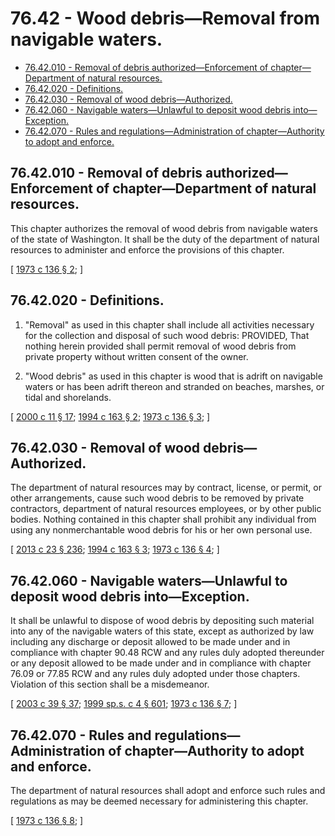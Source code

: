 # 76.42 - Wood debris—Removal from navigable waters.
* [76.42.010 - Removal of debris authorized—Enforcement of chapter—Department of natural resources.](#7642010---removal-of-debris-authorizedenforcement-of-chapterdepartment-of-natural-resources)
* [76.42.020 - Definitions.](#7642020---definitions)
* [76.42.030 - Removal of wood debris—Authorized.](#7642030---removal-of-wood-debrisauthorized)
* [76.42.060 - Navigable waters—Unlawful to deposit wood debris into—Exception.](#7642060---navigable-watersunlawful-to-deposit-wood-debris-intoexception)
* [76.42.070 - Rules and regulations—Administration of chapter—Authority to adopt and enforce.](#7642070---rules-and-regulationsadministration-of-chapterauthority-to-adopt-and-enforce)
## 76.42.010 - Removal of debris authorized—Enforcement of chapter—Department of natural resources.
This chapter authorizes the removal of wood debris from navigable waters of the state of Washington. It shall be the duty of the department of natural resources to administer and enforce the provisions of this chapter.

\[ [1973 c 136 § 2](https://leg.wa.gov/CodeReviser/documents/sessionlaw/1973c136.pdf?cite=1973%20c%20136%20§%202); \]

## 76.42.020 - Definitions.
1. "Removal" as used in this chapter shall include all activities necessary for the collection and disposal of such wood debris: PROVIDED, That nothing herein provided shall permit removal of wood debris from private property without written consent of the owner.

2. "Wood debris" as used in this chapter is wood that is adrift on navigable waters or has been adrift thereon and stranded on beaches, marshes, or tidal and shorelands.

\[ [2000 c 11 § 17](https://lawfilesext.leg.wa.gov/biennium/1999-00/Pdf/Bills/Session%20Laws/House/2399-S.SL.pdf?cite=2000%20c%2011%20§%2017); [1994 c 163 § 2](https://lawfilesext.leg.wa.gov/biennium/1993-94/Pdf/Bills/Session%20Laws/House/2351-S.SL.pdf?cite=1994%20c%20163%20§%202); [1973 c 136 § 3](https://leg.wa.gov/CodeReviser/documents/sessionlaw/1973c136.pdf?cite=1973%20c%20136%20§%203); \]

## 76.42.030 - Removal of wood debris—Authorized.
The department of natural resources may by contract, license, or permit, or other arrangements, cause such wood debris to be removed by private contractors, department of natural resources employees, or by other public bodies. Nothing contained in this chapter shall prohibit any individual from using any nonmerchantable wood debris for his or her own personal use.

\[ [2013 c 23 § 236](https://lawfilesext.leg.wa.gov/biennium/2013-14/Pdf/Bills/Session%20Laws/Senate/5077-S.SL.pdf?cite=2013%20c%2023%20§%20236); [1994 c 163 § 3](https://lawfilesext.leg.wa.gov/biennium/1993-94/Pdf/Bills/Session%20Laws/House/2351-S.SL.pdf?cite=1994%20c%20163%20§%203); [1973 c 136 § 4](https://leg.wa.gov/CodeReviser/documents/sessionlaw/1973c136.pdf?cite=1973%20c%20136%20§%204); \]

## 76.42.060 - Navigable waters—Unlawful to deposit wood debris into—Exception.
It shall be unlawful to dispose of wood debris by depositing such material into any of the navigable waters of this state, except as authorized by law including any discharge or deposit allowed to be made under and in compliance with chapter 90.48 RCW and any rules duly adopted thereunder or any deposit allowed to be made under and in compliance with chapter 76.09 or 77.85 RCW and any rules duly adopted under those chapters. Violation of this section shall be a misdemeanor.

\[ [2003 c 39 § 37](https://lawfilesext.leg.wa.gov/biennium/2003-04/Pdf/Bills/Session%20Laws/Senate/5172.SL.pdf?cite=2003%20c%2039%20§%2037); [1999 sp.s. c 4 § 601](https://lawfilesext.leg.wa.gov/biennium/1999-00/Pdf/Bills/Session%20Laws/House/2091-S.SL.pdf?cite=1999%20sp.s.%20c%204%20§%20601); [1973 c 136 § 7](https://leg.wa.gov/CodeReviser/documents/sessionlaw/1973c136.pdf?cite=1973%20c%20136%20§%207); \]

## 76.42.070 - Rules and regulations—Administration of chapter—Authority to adopt and enforce.
The department of natural resources shall adopt and enforce such rules and regulations as may be deemed necessary for administering this chapter.

\[ [1973 c 136 § 8](https://leg.wa.gov/CodeReviser/documents/sessionlaw/1973c136.pdf?cite=1973%20c%20136%20§%208); \]

